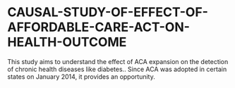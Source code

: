 # CAUSAL-STUDY-OF-EFFECT-OF-AFFORDABLE-CARE-ACT-ON-HEALTH-OUTCOME
This study aims to understand the effect of ACA expansion on the detection of chronic health diseases like diabetes.. Since ACA was adopted in certain states on January 2014, it provides an opportunity.
